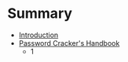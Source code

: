 # Summary

* [Introduction](README.md)
* [Password Cracker's Handbook](password_crackers_guide.md)
   * 1

